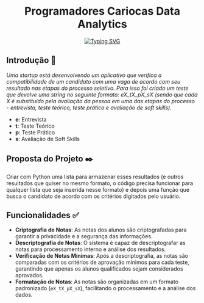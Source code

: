 <h1 align="center"> Programadores Cariocas Data Analytics </h1>

<p align="center">
<a href="https://git.io/typing-svg"><img src="https://readme-typing-svg.demolab.com?font=Fira+Code&weight=200&size=25&pause=999&color=5605F7&background=82289DB1&center=falso&vCenter=falso&repeat=verdadeiro&random=falso&width=600&height=45&lines=Projeto+de+Criptografia+das+Notas+de+Alunos;M%C3%B3dulo+1+-+Resilia" alt="Typing SVG" /></a>
</p>

##	 Introdução :page_facing_up:
_Uma startup está desenvolvendo um aplicativo que verifica a compatibilidade
de um candidato com uma vaga de acordo com seu resultado nas etapas do
processo seletivo.
Para isso foi criado um teste que devolve uma string no seguinte formato:
eX_tX_pX_sX (sendo que cada X é substituído pela avaliação da pessoa em
uma das etapas do processo - entrevista, teste teórico, teste prático e
avaliação de soft skills)._
- **e**: Entrevista
- **t**: Teste Teórico
- **p**: Teste Prático
- **s**: Avaliação de Soft Skills

## Proposta do Projeto :black_nib:
Criar com Python uma lista para armazenar esses resultados (e outros resultados que quiser no mesmo formato, o código
precisa funcionar para qualquer lista que seja inserida nesse formato) e depois uma função que busca o candidato de
acordo com os critérios digitados pelo usuário. 



## Funcionalidades :white_check_mark:

- **Criptografia de Notas**: As notas dos alunos são criptografadas para garantir a privacidade e a segurança das informações.
- **Descriptografia de Notas**: O sistema é capaz de descriptografar as notas para processamento interno e análise dos resultados.
- **Verificação de Notas Mínimas**: Após a descriptografia, as notas são comparadas com os critérios de aprovação mínimos para cada teste, garantindo que apenas os alunos qualificados sejam considerados aprovados.
- **Formatação de Notas**: As notas são organizadas em um formato padronizado (`eX_tX_pX_sX`), facilitando o processamento e a análise dos dados.





